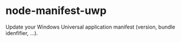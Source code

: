 # node-manifest-uwp
Update your Windows Universal application manifest (version, bundle idenfifier, ...).
